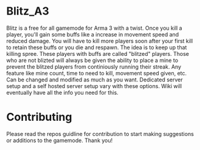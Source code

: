 # Blitz_A3
Blitz is a free for all gamemode for Arma 3 with a twist. Once you kill a player, you'll gain some buffs like a increase in movement speed and reduced damage. You will have to kill more players soon after your first kill to retain these buffs or you die and respawn. The idea is to keep up that killing spree. These players with buffs are called "blitzed" players. Those who are not blizted will always be given the ability to place a mine to prevent the blitzed players from continiously running their streak. Any feature like mine count, time to need to kill, movement speed given, etc. Can be changed and modified as much as you want. Dedicated server setup and a self hosted server setup vary with these options. Wiki will eventually have all the info you need for this.

# Contributing
Please read the repos guidline for contribution to start making suggestions or additions to the gamemode. Thank you!
